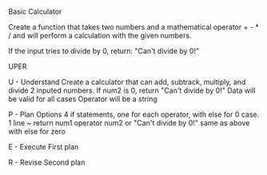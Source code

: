 Basic Calculator

Create a function that takes two numbers and a mathematical operator + - \* / and will perform a calculation with the given numbers.

If the input tries to divide by 0, return: "Can't divide by 0!"

UPER

U - Understand
Create a calculator that can add, subtrack, multiply, and divide 2 inputed numbers.
If num2 is 0, return "Can't divide by 0!"
Data will be valid for all cases
Operator will be a string

P - Plan
Options
4 if statements, one for each operator, with else for 0 case.
1 line ~ return num1 operator num2 or "Can't divide by 0!"
same as above with else for zero

E - Execute
First plan

R - Revise
Second plan
